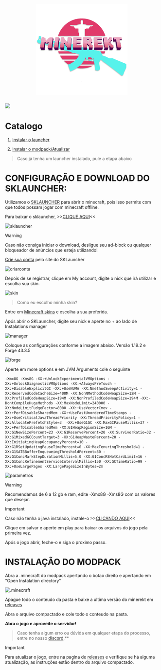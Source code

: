 <h1 align="center">
  <a href="https://discord.gg/QXFKXaTRHB">
    <picture>
      <img alt="MINEREKT" src="https://github.com/Vedming/MINEREKT/blob/main/icon.png?raw=true" width="300">
    </picture>
    
  </a>
</h1>


<div>
 <a href="https://discord.gg/QXFKXaTRHB" target="_blank"><img src="https://img.shields.io/badge/Discord-7289DA?style=for-the-badge&logo=discord&logoColor=white" target="_blank"></a> 
</div>


# Catalogo


1. [ Instalar o launcher](#CONFIGURAÇÃO-E-DOWNLOAD-DO-SKLAUNCHER)

2. [ Instalar o modpack/Atualizar](#INSTALAÇÃO-DO-MODPACK)







> Caso já tenha um launcher instalado, pule a etapa abaixo



# CONFIGURAÇÃO E DOWNLOAD DO SKLAUNCHER:

Utilizamos o [SKLAUNCHER](https://skmedix.pl/) para abrir o minecraft, pois isso permite com que todos possam jogar com minecraft offline.


Para baixar o sklauncher, >>[CLIQUE AQUI](https://skmedix.pl/downloads)<<

![sklauncher](https://i.imgur.com/PDKI1pU.png)

> [!WARNING]
> Caso não consiga iniciar o download, desligue seu ad-block ou qualquer bloqueador de anúncios que esteja utilizando!

[Crie sua conta](https://skmedix.pl/login) pelo site do SKLauncher

![criarconta](https://i.imgur.com/NOuIOxZ.png)

Depois de se registrar, clique em My account, digite o nick que irá utilizar e escolha sua skin.

![skin](https://i.imgur.com/bBs8Jht.png)

>Como eu escolho minha skin?

Entre em [Minecraft skins](https://www.minecraftskins.com/) e escolha a sua preferida.

Após abrir o SKLauncher, digite seu nick e aperte no  + ao lado de Instalations manager

![manager](https://i.imgur.com/AlfJLSo.png)


Coloque as configurações conforme a imagem abaixo.
Versão 1.19.2 e Forge 43.3.5

![forge](https://i.imgur.com/oSyFQCp.png)

Aperte em more options e em JVM Arguments cole o seguinte

```
-Xmx8G -Xms8G -XX:+UnlockExperimentalVMOptions -XX:+UnlockDiagnosticVMOptions -XX:+AlwaysPreTouch -XX:+DisableExplicitGC -XX:+UseNUMA -XX:NmethodSweepActivity=1 -XX:ReservedCodeCacheSize=400M -XX:NonNMethodCodeHeapSize=12M -XX:ProfiledCodeHeapSize=194M -XX:NonProfiledCodeHeapSize=194M -XX:-DontCompileHugeMethods -XX:MaxNodeLimit=240000 -XX:NodeLimitFudgeFactor=8000 -XX:+UseVectorCmov -XX:+PerfDisableSharedMem -XX:+UseFastUnorderedTimeStamps -XX:+UseCriticalJavaThreadPriority -XX:ThreadPriorityPolicy=1 -XX:AllocatePrefetchStyle=3  -XX:+UseG1GC -XX:MaxGCPauseMillis=37 -XX:+PerfDisableSharedMem -XX:G1HeapRegionSize=16M -XX:G1NewSizePercent=23 -XX:G1ReservePercent=20 -XX:SurvivorRatio=32 -XX:G1MixedGCCountTarget=3 -XX:G1HeapWastePercent=20 -XX:InitiatingHeapOccupancyPercent=10 -XX:G1RSetUpdatingPauseTimePercent=0 -XX:MaxTenuringThreshold=1 -XX:G1SATBBufferEnqueueingThresholdPercent=30 -XX:G1ConcMarkStepDurationMillis=5.0 -XX:G1ConcRSHotCardLimit=16 -XX:G1ConcRefinementServiceIntervalMillis=150 -XX:GCTimeRatio=99 -XX:+UseLargePages -XX:LargePageSizeInBytes=2m
```

![parametros](https://i.imgur.com/ZLPmDg9.png)

> [!WARNING]
> Recomendamos de 6 a 12 gb e ram, edite -Xmx8G -Xms8G com os valores que desejar.

> [!IMPORTANT]
> Caso não tenha o java instalado, instale-o >>[CLICANDO AQUI](https://objects.githubusercontent.com/github-production-release-asset-2e65be/372925194/68c78808-ebea-4dec-96ad-439db70632e8?X-Amz-Algorithm=AWS4-HMAC-SHA256&X-Amz-Credential=AKIAIWNJYAX4CSVEH53A%2F20231221%2Fus-east-1%2Fs3%2Faws4_request&X-Amz-Date=20231221T013658Z&X-Amz-Expires=300&X-Amz-Signature=418d8b04f23c01d14c7afa14d93d0cc50648e03f21f7731e8c8eb0bb44b5ced8&X-Amz-SignedHeaders=host&actor_id=62126803&key_id=0&repo_id=372925194&response-content-disposition=attachment%3B%20filename%3DOpenJDK17U-jdk_x64_windows_hotspot_17.0.9_9.msi&response-content-type=application%2Foctet-stream)<<


Clique em salvar e aperte em play para baixar os arquivos do jogo pela primeira vez.


Após o jogo abrir, feche-o e siga o proximo passo.




# INSTALAÇÃO DO MODPACK



Abra a .minecraft do modpack apertando o botao direito e apertando em "Open Instalation directory"

![.minecraft](https://i.imgur.com/oCdbI8G.png)

Apague todo o conteudo da pasta e baixe a ultima versão do minerekt em [releases](https://github.com/Vedming/MINEREKT/releases) 

Abra o arquivo compactado e cole todo o conteudo na pasta.


**Abra o jogo e aproveite o servidor!**

>Caso tenha algum erro ou dúvida em qualquer etapa do processo, entre no nosso [discord](https://discord.gg/QXFKXaTRHB).**

> [!IMPORTANT]
>Para atualizar o jogo, entre na pagina de [releases](https://github.com/Vedming/MINEREKT/releases) e verifique se há alguma atualização, as instruções estão dentro do arquivo compactado.


